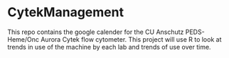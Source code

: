 # CytekManagement

This repo contains the google calender for the CU Anschutz PEDS-Heme/Onc Aurora Cytek flow cytometer.
This project will use R to look at trends in use of the machine by each lab and trends of use over time.


